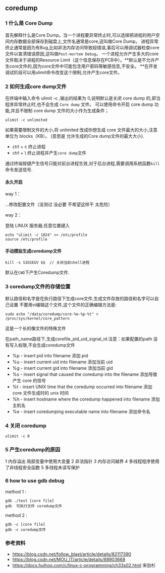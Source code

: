 ## coredump

### 1 什么是 Core Dump

首先解释什么是Core Dump。当一个进程要异常终止时,可以选择把进程的用户空间内存数据全部保存到磁盘上,文件名通常是core,这叫做Core Dump。
进程异常终止通常是因为有Bug,比如非法内存访问导致段错误,事后可以用调试器检查core文件以查清错误原因,这叫做`Post-mortem Debug`。
一个进程允许产生多大的core文件取决于进程的Resource Limit（这个信息保存在PCB中）。**默认是不允许产生core文件的,因为core文件中可能包含用户密码等敏感信息,不安全。
**在开发调试阶段可以用ulimit命令改变这个限制,允许产生core文件。

### 2 如何生成core dump文件

在终端中输入命令 ulimit -c ,输出的结果为 0,说明默认是关闭 core dump 的,即当程序异常终止时,也不会生成 `Core dump` 文件。
可以使用命令开启 core dump 功能,并且不限制 core dump 文件的大小作为生成条件； 

    ulimit -c unlimited 

如果需要限制文件的大小,将 unlimited 改成你想生成 core 文件最大的大小,注意单位为 blocks（KB）。
(意思是 允许生成的Core dump文件的最大大小).

 - ctrl + c 终止进程
 - ctrl + \ 终止进程并产生`core dump`文件
 
通过终端按键产生信号只能对前台进程生效,对于后台进程,需要调用系统函数`kill`命令发送信号.

#### 永久开启 

way 1：

...修改配置文件（没测过  没必要 不希望这样干 太危险）

way 2：

登陆 LINUX 服务器,任意位置键入

    echo "ulimit -c 1024" >> /etc/profile
    source /etc/profile

#### 手动模拟生成coredump文件

    kill -s SIGSEGV $$  // 关闭当前shell进程

默认在`CWD`下产生Coredump文件.

### 3 coredump文件的存储位置

默认路径和名字是在执行路径下生成core文件,生成文件存放的路径和名字可以自己设置
不要用vi编辑这个文件,这个文件的正确编辑方法是:

    sudo echo "/data/coredump/core-%e-%p-%t" > /proc/sys/kernel/core_pattern

这是一个长的像文件的特殊文件

在path_name路径下,生成corefile_pid_uid_signal_id.注意：如果配置的path 没有写入权限,不会生成coredump文件

 - %p - insert pid into filename 添加 pid
 - %u - insert current uid into filename 添加当前 uid
 - %g - insert current gid into filename 添加当前 gid
 - %s - insert signal that caused the coredump into the filename 添加导致产生 core 的信号
 - %t - insert UNIX time that the coredump occurred into filename 添加 core 文件生成时的 unix 时间
 - %h - insert hostname where the coredump happened into filename 添加主机名
 - %e - insert coredumping executable name into filename 添加命令名

### 4 关闭 coredump

    ulimit -c 0

### 5 产生coredump的原因

1 内存溢出  局部变量中使用大变量
2 非法指针
3 内存访问越界
4 多线程程序使用了非线程安全函数
5 多线程未读写保护

### 6 how to use gdb debug

method 1 :

    gdb ./test [core file]
    gdb  可执行文件 coredump文件

method 2 :

    gdb -c [core file]
    gdb -c coredump文件

### 参考资料

 - https://blog.csdn.net/follow_blast/article/details/82117390
 - https://blog.csdn.net/MOU_IT/article/details/88903668
 - https://docs.huihoo.com/c/linux-c-programming/ch33s02.html  宋劲杉

